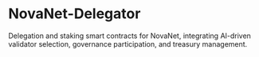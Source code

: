 # NovaNet-Delegator

Delegation and staking smart contracts for NovaNet, integrating AI-driven validator selection, governance participation, and treasury management.
